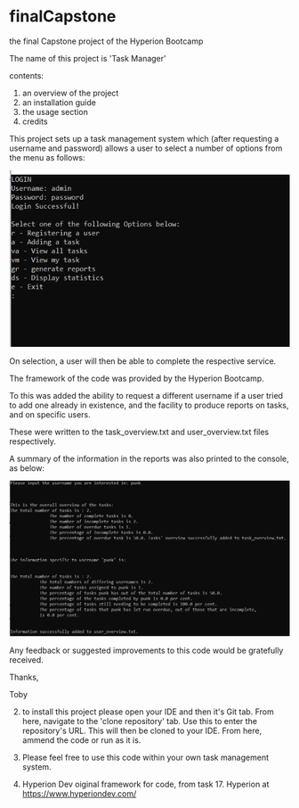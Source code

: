 # finalCapstone
the final Capstone project of the Hyperion Bootcamp

The name of this project is 'Task Manager'

contents:

1) an overview of the project
2) an installation guide
3) the usage section
4) credits

This project sets up a task management system which (after requesting a username and password) allows a user to select a number of options from the menu as follows:

![](https://github.com/tobyStone/finalCapstone/blob/main/task_manager_menu.PNG)

On selection, a user will then be able to complete the respective service.

The framework of the code was provided by the Hyperion Bootcamp.

To this was added the ability to request a different username if a user tried to add one already in existence, and the facility to produce reports on tasks, and on specific users.

These were written to the task_overview.txt and user_overview.txt files respectively.

A summary of the information in the reports was also printed to the console, as below:



![](https://github.com/tobyStone/finalCapstone/blob/main/report_summary.PNG)

Any feedback or suggested improvements to this code would be gratefully received.

Thanks,

Toby


2) to install this project please open your IDE and then it's Git tab. From here, navigate to the 'clone repository' tab. Use this to enter the repository's URL. This will then be cloned to your IDE. From here, ammend the code or run as it is.

3) Please feel free to use this code within your own task management system.

4) Hyperion Dev oiginal framework for code, from task 17. Hyperion at https://www.hyperiondev.com/
